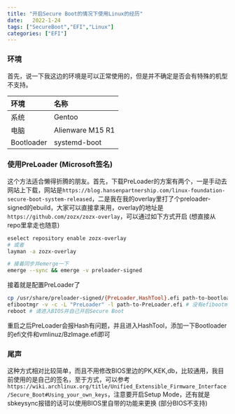```yaml
---
title: "开启Secure Boot的情况下使用Linux的经历"
date:   2022-1-24
tags: ["SecureBoot","EFI","Linux"]
categories: ["EFI"]
---
```


### 环境
首先，说一下我这边的环境是可以正常使用的，但是并不确定是否会有特殊的机型不支持。

| 环境       | 名称             |
| :--------- | :--------------- |
| 系统       | Gentoo           |
| 电脑       | Alienware M15 R1 |
| Bootloader | systemd-boot     |

### 使用PreLoader (Microsoft签名)

这个方法适合懒得折腾的朋友。首先，下载PreLoader的方案有两个，一是手动去网站上下载，网站是`https://blog.hansenpartnership.com/linux-foundation-secure-boot-system-released`，二是我在我的overlay里打了个preloader-signed的ebuild，大家可以直接拿来用，overlay的地址是`https://github.com/zozx/zozx-overlay`，可以通过如下方式开启 (想直接从repo里拿走也随意)
```bash
eselect repository enable zozx-overlay
# 或者
layman -a zozx-overlay

# 接着同步并emerge一下
emerge --sync && emerge -v preloader-signed
```

接着就是配置PreLoader了

```bash
cp /usr/share/preloader-signed/{PreLoader,HashTool}.efi path-to-bootloader # path-to-bootloader请以自己机子的bootloader位置为主
efibootmgr -v -c -L "PreLoader" -l path-to-PreLoader.efi # 没有efibootmgr的自己装一下，path-to-Preloader.efi请以自己机子复制到esp后的位置为主
reboot # 请进入BIOS并自己开启Secure Boot
```

重启之后PreLoader会报Hash有问题，并且进入HashTool，添加一下Bootloader的efi文件和vmlinuz/BzImage.efi即可

### 尾声

这种方式相对比较简单，而且不用修改BIOS里边的PK,KEK,db，比较通用，我目前使用的是自己的签名，至于方式，可以参考`https://wiki.archlinux.org/title/Unified_Extensible_Firmware_Interface/Secure_Boot#Using_your_own_keys`，注意要开启Setup Mode，还有就是sbkeysync报错的话可以使用BIOS里自带的功能来更换 (部分BIOS不支持)
